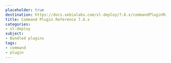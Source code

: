 ```yaml
---
placeholder: true
destination: https://docs.xebialabs.com/xl-deploy/7.6.x/commandPluginManual.html
title: Command Plugin Reference 7.6.x
categories:
- xl-deploy
subject:
- Bundled plugins
tags:
- command
- plugin
---
```

